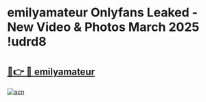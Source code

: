 # emilyamateur Onlyfans Leaked - New Video & Photos March 2025 !udrd8

# <h2><a href="https://pimkio.iuczelnia.edu.pl?title=emilyamateur&ref=udrd8">🔗👉 🔴 emilyamateur</a></h2>

[![acn](https://github.com/user-attachments/assets/0f9c940e-d8b0-45ae-aac7-cd30a18b3e1c)](https://pimkio.iuczelnia.edu.pl?title=emilyamateur&ref=udrd8)

